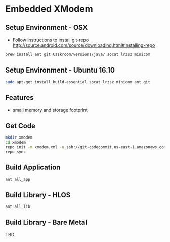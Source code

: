 Embedded XModem
===============

Setup Environment - OSX
------------------------
* Follow instructions to install git-repo http://source.android.com/source/downloading.html#installing-repo
```bash
brew install ant git Caskroom/versions/java7 socat lrzsz minicom
```

Setup Environment - Ubuntu 16.10
---------------------------------
```bash
sudo apt-get install build-essential socat lrzsz minicom ant git
```

Features
--------
* small memory and storage footprint

Get Code
-----------------
```bash
mkdir xmodem
cd xmodem
repo init -m xmodem.xml -u ssh://git-codecommit.us-east-1.amazonaws.com/v1/repos/mutex.io.xmodem
repo sync
```

Build Application
-----------------
```bash
ant all_app
```




Build Library - HLOS
------------------
```bash
ant all_lib
```

Build Library - Bare Metal
-------------------------- 
TBD


